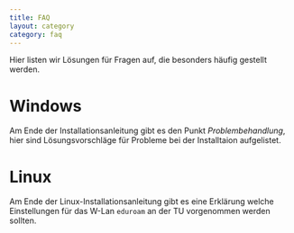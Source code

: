 ```yaml
---
title: FAQ
layout: category
category: faq
---
```


Hier listen wir Lösungen für Fragen auf, die besonders häufig gestellt werden.

# Windows
Am Ende der Installationsanleitung gibt es den Punkt
*Problembehandlung*, hier sind Lösungsvorschläge für Probleme bei der Installtaion aufgelistet.

# Linux
Am Ende der Linux-Installationsanleitung gibt es eine Erklärung welche
Einstellungen für das W-Lan `eduroam` an der TU vorgenommen werden sollten.
